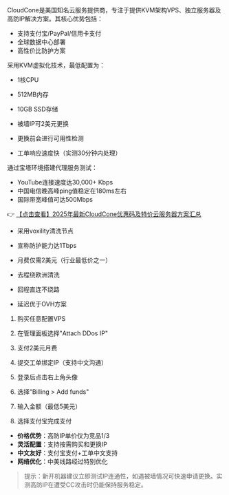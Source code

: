 
CloudCone是美国知名云服务提供商，专注于提供KVM架构VPS、独立服务器及高防IP解决方案。其核心优势包括：
- 支持支付宝/PayPal/信用卡支付
- 全球数据中心部署
- 高性价比防护方案

采用KVM虚拟化技术，最低配置为：
- 1核CPU
- 512MB内存
- 10GB SSD存储

- 被墙IP可2美元更换
- 更换前会进行可用性检测
- 工单响应速度快（实测30分钟内处理）

通过宝塔环境搭建代理服务测试：
- YouTube连接速度达30,000+ Kbps
- 中国电信晚高峰ping值稳定在180ms左右
- 国际带宽峰值可达500Mbps

👉 [【点击查看】2025年最新CloudCone优惠码及特价云服务器方案汇总](https://bit.ly/Cloudcone)

- 采用voxility清洗节点
- 宣称防护能力达1Tbps
- 月费仅需2美元（行业最低价之一）

- 去程绕欧洲清洗
- 回程直连不绕路
- 延迟优于OVH方案

1. 购买任意配置VPS
2. 在管理面板选择"Attach DDos IP"
3. 支付2美元月费
4. 提交工单绑定IP（支持中文沟通）

1. 登录后点击右上角头像
2. 选择"Billing > Add funds"
3. 输入金额（最低5美元）
4. 选择支付宝完成支付

- **价格优势**：高防IP单价仅为竞品1/3
- **灵活配置**：支持按需购买和更换IP
- **中文友好**：支付宝支付+工单中文支持
- **网络优化**：中美线路经过特别优化

> 提示：新开机器建议立即测试IP连通性，如遇被墙情况可快速申请更换。实测高防IP在遭受CC攻击时仍能保持服务稳定。
